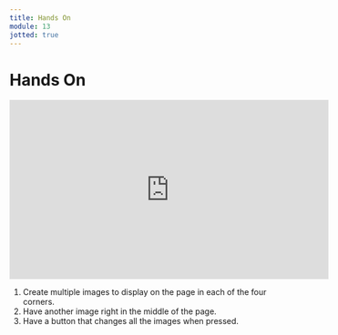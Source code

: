 ```yaml
---
title: Hands On
module: 13
jotted: true
---
```


# Hands On

<iframe width="560" height="315" src="https://www.youtube.com/embed/kSHKNdTrY8Q" frameborder="0" allow="accelerometer; autoplay; encrypted-media; gyroscope; picture-in-picture" allowfullscreen></iframe>

<div id="jotted-demo-1" class="jotted-theme-stacked"></div>

<script>
    new Jotted(document.querySelector("#jotted-demo-1"), {
    files: [
        {
            type: "js",
            hide: false,
            url:"https://raw.githubusercontent.com/Montana-Media-Arts/441-WebTech-Spring2019/master/Week%2011%20Examples/handsonscript.js"
        },
        {
            type: "html",
            hide: false,
            url:"https://raw.githubusercontent.com/Montana-Media-Arts/441-WebTech-Spring2019/master/Week%2011%20Examples/HandsOnExample.html"

    }],
    showBlank: false,
    showResult: true,
    runScripts: true,
    plugins: [
        { name: 'ace', options: { "maxLines": 100, "Lines": 100 } },
        // { name: 'console', options: { autoClear: true } },
    ]
});
</script>

1. Create multiple images to display on the page in each of the four corners.
2. Have another image right in the middle of the page.
3. Have a button that changes all the images when pressed.